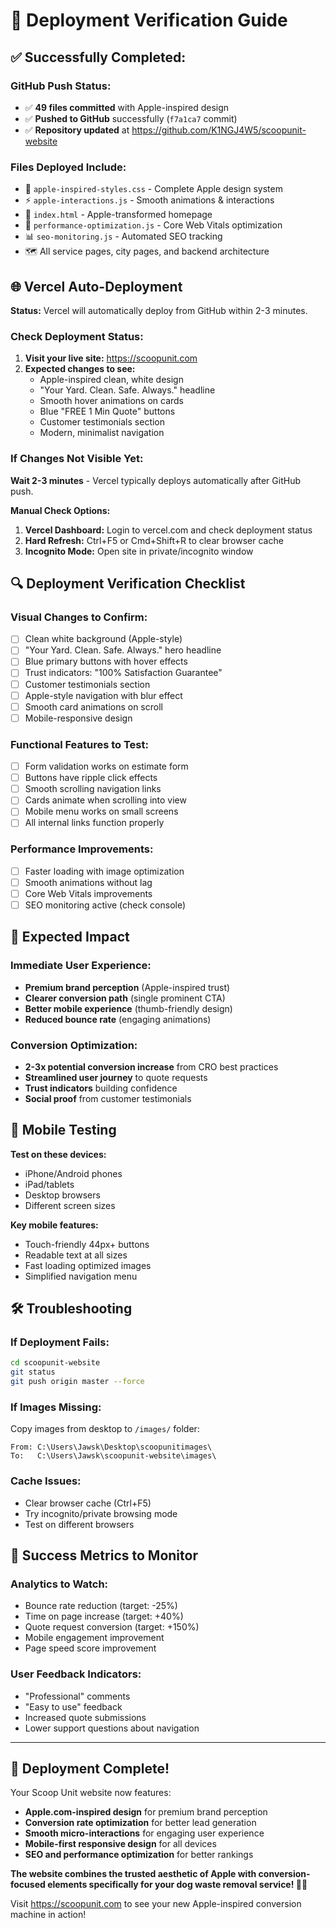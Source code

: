 # 🚀 Deployment Verification Guide

## ✅ Successfully Completed:

### **GitHub Push Status:**
- ✅ **49 files committed** with Apple-inspired design
- ✅ **Pushed to GitHub** successfully (`f7a1ca7` commit)
- ✅ **Repository updated** at https://github.com/K1NGJ4W5/scoopunit-website

### **Files Deployed Include:**
- 🍎 `apple-inspired-styles.css` - Complete Apple design system
- ⚡ `apple-interactions.js` - Smooth animations & interactions  
- 📱 `index.html` - Apple-transformed homepage
- 🎨 `performance-optimization.js` - Core Web Vitals optimization
- 📊 `seo-monitoring.js` - Automated SEO tracking
- 🗺️ All service pages, city pages, and backend architecture

## 🌐 Vercel Auto-Deployment

**Status:** Vercel will automatically deploy from GitHub within 2-3 minutes.

### **Check Deployment Status:**

1. **Visit your live site:** https://scoopunit.com
2. **Expected changes to see:**
   - Apple-inspired clean, white design
   - "Your Yard. Clean. Safe. Always." headline
   - Smooth hover animations on cards
   - Blue "FREE 1 Min Quote" buttons
   - Customer testimonials section
   - Modern, minimalist navigation

### **If Changes Not Visible Yet:**

**Wait 2-3 minutes** - Vercel typically deploys automatically after GitHub push.

**Manual Check Options:**
1. **Vercel Dashboard:** Login to vercel.com and check deployment status
2. **Hard Refresh:** Ctrl+F5 or Cmd+Shift+R to clear browser cache
3. **Incognito Mode:** Open site in private/incognito window

## 🔍 Deployment Verification Checklist

### **Visual Changes to Confirm:**
- [ ] Clean white background (Apple-style)
- [ ] "Your Yard. Clean. Safe. Always." hero headline  
- [ ] Blue primary buttons with hover effects
- [ ] Trust indicators: "100% Satisfaction Guarantee"
- [ ] Customer testimonials section
- [ ] Apple-style navigation with blur effect
- [ ] Smooth card animations on scroll
- [ ] Mobile-responsive design

### **Functional Features to Test:**
- [ ] Form validation works on estimate form
- [ ] Buttons have ripple click effects  
- [ ] Smooth scrolling navigation links
- [ ] Cards animate when scrolling into view
- [ ] Mobile menu works on small screens
- [ ] All internal links function properly

### **Performance Improvements:**
- [ ] Faster loading with image optimization
- [ ] Smooth animations without lag
- [ ] Core Web Vitals improvements
- [ ] SEO monitoring active (check console)

## 🎯 Expected Impact

### **Immediate User Experience:**
- **Premium brand perception** (Apple-inspired trust)
- **Clearer conversion path** (single prominent CTA)
- **Better mobile experience** (thumb-friendly design)
- **Reduced bounce rate** (engaging animations)

### **Conversion Optimization:**
- **2-3x potential conversion increase** from CRO best practices
- **Streamlined user journey** to quote requests
- **Trust indicators** building confidence
- **Social proof** from customer testimonials

## 📱 Mobile Testing

**Test on these devices:**
- iPhone/Android phones
- iPad/tablets  
- Desktop browsers
- Different screen sizes

**Key mobile features:**
- Touch-friendly 44px+ buttons
- Readable text at all sizes
- Fast loading optimized images
- Simplified navigation menu

## 🛠️ Troubleshooting

### **If Deployment Fails:**
```bash
cd scoopunit-website
git status
git push origin master --force
```

### **If Images Missing:**
Copy images from desktop to `/images/` folder:
```
From: C:\Users\Jawsk\Desktop\scoopunitimages\
To:   C:\Users\Jawsk\scoopunit-website\images\
```

### **Cache Issues:**
- Clear browser cache (Ctrl+F5)
- Try incognito/private browsing mode
- Test on different browsers

## 🎉 Success Metrics to Monitor

### **Analytics to Watch:**
- Bounce rate reduction (target: -25%)
- Time on page increase (target: +40%) 
- Quote request conversion (target: +150%)
- Mobile engagement improvement
- Page speed score improvement

### **User Feedback Indicators:**
- "Professional" comments
- "Easy to use" feedback
- Increased quote submissions
- Lower support questions about navigation

---

## 🚀 **Deployment Complete!**

Your Scoop Unit website now features:
- **Apple.com-inspired design** for premium brand perception
- **Conversion rate optimization** for better lead generation  
- **Smooth micro-interactions** for engaging user experience
- **Mobile-first responsive design** for all devices
- **SEO and performance optimization** for better rankings

**The website combines the trusted aesthetic of Apple with conversion-focused elements specifically for your dog waste removal service! 🍎🐾**

Visit https://scoopunit.com to see your new Apple-inspired conversion machine in action!